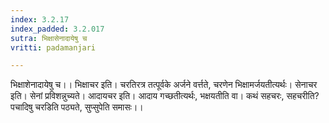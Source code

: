 ```yaml
---
index: 3.2.17
index_padded: 3.2.017
sutra: भिक्षासेनादायेषु च
vritti: padamanjari

---
```

भिक्षाशेनादायेषु च।। भिक्षाचर इति। चरतिरत्र तत्पूर्वके अर्जने वर्त्तते, चरणेन भिक्षामर्जयतीत्यर्थः। सेनाचर इति। सेनां प्रविशन्नुच्यते। आदायचर इति। आदाय गच्छतीत्यर्थः, भक्षयतीति वा। कथं सहचरः, सहचरीति? पचादिषु चरडिति पठ्यते, सुप्सुपेति समासः।।